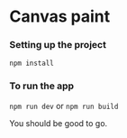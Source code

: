 # Canvas paint

### Setting up the project
```npm install```

### To run the app
```npm run dev``` or ```npm run build```

You should be good to go.
